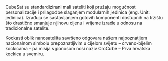 CubeSat su standardizirani mali sateliti koji pružaju mogućnost personalizacije i prilagodbe slaganjem modularnih jedinica (eng. Unit: jedinica). Izrađuju se sastavljanjem gotovih komponenti dostupnih na tržištu što drastično smanjuje njihovu cijenu i vrijeme izrade u odnosu na tradicionalne satelite.

Kockasti oblik nanosatelita savršeno odgovara našem najpoznatijem nacionalnom simbolu prepoznatljivim u cijelom svijetu – crveno-bijelim kockicama – pa misija s ponosom nosi naziv CroCube – Prva hrvatska kockica u svemiru.
